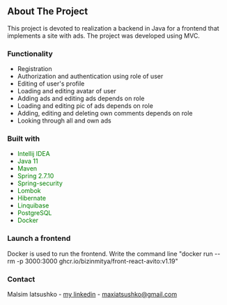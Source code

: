 <!-- ABOUT THE PROJECT -->
## About The Project
This project is devoted to realization a backend in Java for a frontend that implements a site with ads.
The project was developed using MVC.

### Functionality
* Registration
* Authorization and authentication using role of user
* Editing of user's profile
* Loading and editing avatar of user
* Adding ads and editing ads depends on role
* Loading and editing pic of ads depends on role
* Adding, editing and deleting own comments depends on role
* Looking through all and own ads

### Built with

* <span style="color: green"> Intellij IDEA </span>
* <span style="color: green"> Java 11 </span>
* <span style="color: green"> Maven </span>
* <span style="color: green"> Spring 2.7.10 </span>
* <span style="color: green"> Spring-security </span> 
* <span style="color: green"> Lombok </span>
* <span style="color: green"> Hibernate </span>
* <span style="color: green"> Linquibase </span>
* <span style="color: green"> PostgreSQL </span>
* <span style="color: green"> Docker </span>

### Launch a frontend
Docker is used to run the frontend. 
Write the command line "docker run --rm -p 3000:3000 ghcr.io/bizinmitya/front-react-avito:v1.19"


### Contact

Malsim Iatsushko - [my linkedin](www.linkedin.com/in/iatsushko) - maxiatsushko@gmail.com
